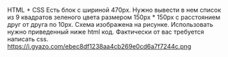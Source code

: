HTML + CSS
Есть блок с шириной 470px. Нужно вывести в нем список из 9 квадратов
зеленого цвета размером 150px * 150px с расстоянием друг от друга по 10px.
Схема изображена на рисунке. Использовать нужно приведенный ниже html
код. Фактически от вас требуется написать css.
https://i.gyazo.com/ebec8df1238aa4cb269e0cd6a7f7244c.png